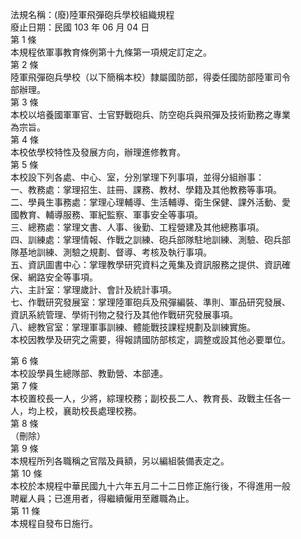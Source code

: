 法規名稱：(廢)陸軍飛彈砲兵學校組織規程  
廢止日期：民國 103 年 06 月 04 日  
第 1 條  
本規程依軍事教育條例第十九條第一項規定訂定之。  
第 2 條  
陸軍飛彈砲兵學校（以下簡稱本校）隸屬國防部，得委任國防部陸軍司令  
部辦理。  
第 3 條  
本校以培養國軍軍官、士官野戰砲兵、防空砲兵與飛彈及技術勤務之專業  
為宗旨。  
第 4 條  
本校依學校特性及發展方向，辦理進修教育。  
第 5 條  
本校設下列各處、中心、室，分別掌理下列事項，並得分組辦事：  
一、教務處：掌理招生、註冊、課務、教材、學籍及其他教務等事項。  
二、學員生事務處：掌理心理輔導、生活輔導、衛生保健、課外活動、愛  
國教育、輔導服務、軍紀監察、軍事安全等事項。  
三、總務處：掌理文書、人事、後勤、工程營建及其他總務事項。  
四、訓練處：掌理情報、作戰之訓練、砲兵部隊駐地訓練、測驗、砲兵部  
隊基地訓練、測驗之規劃、督導、考核及執行事項。  
五、資訊圖書中心：掌理教學研究資料之蒐集及資訊服務之提供、資訊確  
保、網路安全等事項。  
六、主計室：掌理歲計、會計及統計事項。  
七、作戰研究發展室：掌理陸軍砲兵及飛彈編裝、準則、軍品研究發展、  
資訊系統管理、學術刊物之發行及其他作戰研究發展事項。  
八、總教官室：掌理軍事訓練、體能戰技課程規劃及訓練實施。  
本校因教學及研究之需要，得報請國防部核定，調整或設其他必要單位。  


第 6 條  
本校設學員生總隊部、教勤營、本部連。  
第 7 條  
本校置校長一人，少將，綜理校務；副校長二人、教育長、政戰主任各一  
人，均上校，襄助校長處理校務。  
第 8 條  
（刪除）  
第 9 條  
本規程所列各職稱之官階及員額，另以編組裝備表定之。  
第 10 條  
本校於本規程中華民國九十六年五月二十二日修正施行後，不得進用一般  
聘雇人員；已進用者，得繼續僱用至離職為止。  
第 11 條  
本規程自發布日施行。  


